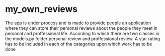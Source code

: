 # my_own_reviews
The app is under process and is made to provide people an application where they can store their personal reviews about the people they meet in personal and proffessional life.
According to which there are two classes in the models.py folder personal review and proffessional review. A star rating has to be included in each of the categories upon which work has to be done
